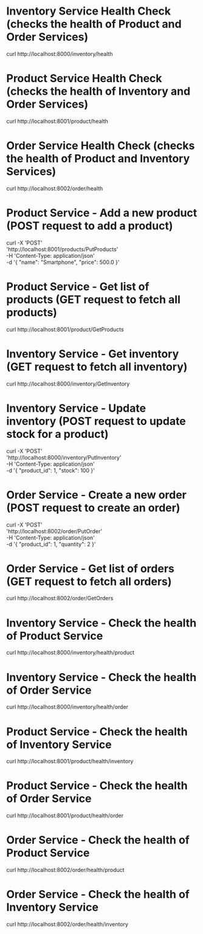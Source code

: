 # Inventory Service Health Check (checks the health of Product and Order Services)
curl http://localhost:8000/inventory/health

# Product Service Health Check (checks the health of Inventory and Order Services)
curl http://localhost:8001/product/health

# Order Service Health Check (checks the health of Product and Inventory Services)
curl http://localhost:8002/order/health

# Product Service - Add a new product (POST request to add a product)
curl -X 'POST' \
  'http://localhost:8001/products/PutProducts' \
  -H 'Content-Type: application/json' \
  -d '{
  "name": "Smartphone",
  "price": 500.0
}'

# Product Service - Get list of products (GET request to fetch all products)
curl http://localhost:8001/product/GetProducts

# Inventory Service - Get inventory (GET request to fetch all inventory)
curl http://localhost:8000/inventory/GetInventory

# Inventory Service - Update inventory (POST request to update stock for a product)
curl -X 'POST' \
  'http://localhost:8000/inventory/PutInventory' \
  -H 'Content-Type: application/json' \
  -d '{
  "product_id": 1,
  "stock": 100
}'

# Order Service - Create a new order (POST request to create an order)
curl -X 'POST' \
  'http://localhost:8002/order/PutOrder' \
  -H 'Content-Type: application/json' \
  -d '{
  "product_id": 1,
  "quantity": 2
}'

# Order Service - Get list of orders (GET request to fetch all orders)
curl http://localhost:8002/order/GetOrders


# Inventory Service - Check the health of Product Service
curl http://localhost:8000/inventory/health/product

# Inventory Service - Check the health of Order Service
curl http://localhost:8000/inventory/health/order

# Product Service - Check the health of Inventory Service
curl http://localhost:8001/product/health/inventory

# Product Service - Check the health of Order Service
curl http://localhost:8001/product/health/order

# Order Service - Check the health of Product Service
curl http://localhost:8002/order/health/product

# Order Service - Check the health of Inventory Service
curl http://localhost:8002/order/health/inventory
